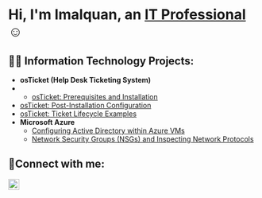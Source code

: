 <h1>Hi, I'm Imalquan, an <a href="https://linkedin.com/in/imalquanpredestin/">IT Professional</a>☺</h1>

<h2>👨‍💻 Information Technology Projects:</h2>

- <b>osTicket (Help Desk Ticketing System)</b>
-   - [osTicket: Prerequisites and Installation](https://github.com/imalquanp/osticket-prereqs)
  - [osTicket: Post-Installation Configuration](https://github.com/imalquanp/post-install-config)
  - [osTicket: Ticket Lifecycle Examples](https://github.com/imalquanp/ticket-lifecycle)
- <b>Microsoft Azure</b>
  - [Configuring Active Directory within Azure VMs](https://github.com/imalquanp/configure-ad)
  - [Network Security Groups (NSGs) and Inspecting Network Protocols](https://github.com/imalquanp/azure-network-protocols)

<h2>🤳Connect with me:</h2>

[<img align="left" alt="Josh | LinkedIn" width="22px" src="https://cdn.jsdelivr.net/npm/simple-icons@v3/icons/linkedin.svg" />][linkedin]


[linkedin]: https://linkedin.com/in/imalquanpredestin

